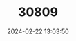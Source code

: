 ---
title: "30809"
category: "Hopea discolor"
draft: false
date: 2024-02-22 13:03:50
languages:
  Sinhala; Sinhalese: ["Ratu-dun", "Peely-dun"]
---